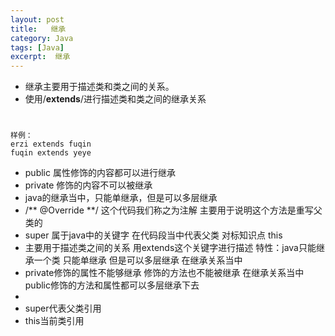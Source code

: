 ```yaml
---
layout: post
title:   继承
category: Java
tags: [Java]
excerpt:  继承
---
```


- 继承主要用于描述类和类之间的关系。
- 使用/**extends**/进行描述类和类之间的继承关系

#

	样例：
	erzi extends fuqin
	fuqin extends yeye
 

- public 属性修饰的内容都可以进行继承
- private 修饰的内容不可以被继承
- java的继承当中，只能单继承，但是可以多层继承
- /** @Override **/ 这个代码我们称之为注解 主要用于说明这个方法是重写父类的
- super 属于java中的关键字 在代码段当中代表父类 对标知识点 this
- 主要用于描述类之间的关系 用extends这个关键字进行描述 特性：java只能继承一个类 只能单继承 但是可以多层继承 在继承关系当中 
- private修饰的属性不能够继承 修饰的方法也不能被继承 在继承关系当中 public修饰的方法和属性都可以多层继承下去
- 
- super代表父类引用 
- this当前类引用
